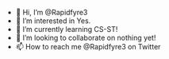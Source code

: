 - 👋 Hi, I’m @Rapidfyre3
- 👀 I’m interested in Yes.
- 🌱 I’m currently learning CS-ST!
- 💞️ I’m looking to collaborate on nothing yet!
- 📫 How to reach me @Rapidfyre3 on Twitter

<!---
VapidFyre/VapidFyre is a ✨ special ✨ repository because its `README.md` (this file) appears on your GitHub profile.
You can click the Preview link to take a look at your changes.
--->

